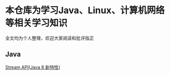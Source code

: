 # 本仓库为学习Java、Linux、计算机网络等相关学习知识

全文均为个人整理，欢迎大家阅读和批评指正

## Java
[Stream API(Java 8 新特性)](./Java/StreamApi.md)
